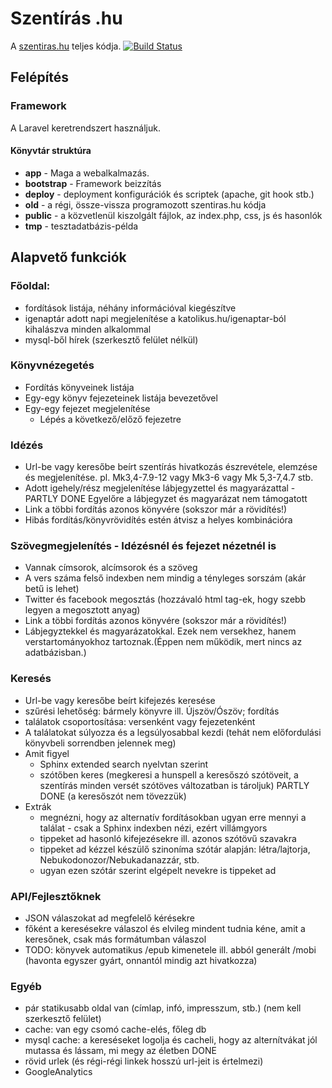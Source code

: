 Szentírás .hu
========

A [szentiras.hu](http://szentiras.hu) teljes kódja.
[![Build Status](https://travis-ci.org/borazslo/szentiras.hu.png)](https://travis-ci.org/borazslo/szentiras.hu)


## Felépítés

### Framework
A Laravel keretrendszert használjuk.

#### Könyvtár struktúra
- **app** - Maga a webalkalmazás.
- **bootstrap** - Framework beizzítás
- **deploy** - deployment konfigurációk és scriptek (apache, git hook stb.)
- **old** - a régi, össze-vissza programozott szentiras.hu kódja
- **public** - a közvetlenül kiszolgált fájlok, az index.php, css, js és hasonlók
- **tmp** - tesztadatbázis-példa

## Alapvető funkciók

### Főoldal:
- fordítások listája, néhány információval kiegészítve
- igenaptár adott napi megjelenítése a katolikus.hu/igenaptar-ból kihalászva minden alkalommal
- mysql-ből hírek (szerkesztő felület nélkül)

### Könyvnézegetés
- Fordítás könyveinek listája
- Egy-egy könyv fejezeteinek listája bevezetővel
- Egy-egy fejezet megjelenítése
    - Lépés a következő/előző fejezetre

### Idézés
- Url-be vagy keresőbe beírt szentírás hivatkozás észrevétele, elemzése és megjelenítése. pl. Mk3,4-7.9-12 vagy Mk3-6 vagy Mk 5,3-7,4.7 stb.
- Adott igehely/rész megjelenítése lábjegyzettel és magyarázattal - PARTLY DONE Egyelőre a lábjegyzet és magyarázat nem támogatott
- Link a többi fordítás azonos könyvére (sokszor már a rövidítés!)
- Hibás fordítás/könyvrövidítés estén átvisz a helyes kombinációra

### Szövegmegjelenítés - Idézésnél és fejezet nézetnél is
- Vannak címsorok, alcímsorok és a szöveg
- A vers száma felső indexben nem mindig a tényleges sorszám (akár betű is lehet)
- Twitter és facebook megosztás (hozzávaló html tag-ek, hogy szebb legyen a megosztott anyag)
- Link a többi fordítás azonos könyvére (sokszor már a rövidítés!)
- Lábjegyztekkel és magyarázatokkal. Ezek nem versekhez, hanem verstartományokhoz tartoznak.(Éppen nem működik, mert nincs az adatbázisban.)

### Keresés
- Url-be vagy keresőbe beírt kifejezés keresése
- szűrési lehetőség: bármely könyvre ill. Újszöv/Ószöv; fordítás
- találatok csoportosítása: versenként vagy fejezetenként
- A találatokat súlyozza és a legsúlyosabbal kezdi (tehát nem előfordulási könyvbeli sorrendben jelennek meg)
- Amit figyel
    - Sphinx extended search nyelvtan szerint
    - szótőben keres (megkeresi a hunspell a keresőszó szótöveit, a szentírás minden versét szótöves változatban is tároljuk) PARTLY DONE (a keresőszót nem tövezzük) 
- Extrák
    - megnézni, hogy az alternatív fordításokban ugyan erre mennyi a találat - csak a Sphinx indexben nézi, ezért villámgyors
    - tippeket ad hasonló kifejezésekre ill. azonos szótövű szavakra
    - tippeket ad kézzel készülő szinoníma szótár alapján: létra/lajtorja, Nebukodonozor/Nebukadanazzár, stb.
    - ugyan ezen szótár szerint elgépelt nevekre is tippeket ad

### API/Fejlesztőknek
- JSON válaszokat ad megfelelő kérésekre
- főként a keresésekre válaszol és elvileg mindent tudnia kéne, amit a keresőnek, csak más formátumban válaszol
- TODO: könyvek automatikus /epub kimenetele ill. abból generált /mobi (havonta egyszer gyárt, onnantól mindig azt hivatkozza)

### Egyéb
- pár statikusabb oldal van (címlap, infó, impresszum, stb.) (nem kell szerkesztő felület)
- cache: van egy csomó cache-elés, főleg db
- mysql cache: a kereséseket logolja és cacheli, hogy az alternítvákat jól mutassa és lássam, mi megy az életben DONE
- rövid urlek (és régi-régi linkek hosszú url-jeit is értelmezi)
- GoogleAnalytics
